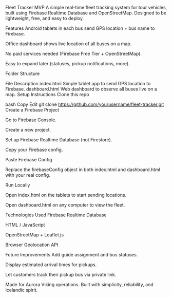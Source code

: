 Fleet Tracker MVP
A simple real-time fleet tracking system for tour vehicles, built using Firebase Realtime Database and OpenStreetMap.
Designed to be lightweight, free, and easy to deploy.

Features
Android tablets in each bus send GPS location + bus name to Firebase.

Office dashboard shows live location of all buses on a map.

No paid services needed (Firebase Free Tier + OpenStreetMap).

Easy to expand later (statuses, pickup notifications, more).

Folder Structure

File	Description
index.html	Simple tablet app to send GPS location to Firebase.
dashboard.html	Web dashboard to observe all buses live on a map.
Setup Instructions
Clone this repo

bash
Copy
Edit
git clone https://github.com/yourusername/fleet-tracker.git
Create a Firebase Project

Go to Firebase Console.

Create a new project.

Set up Firebase Realtime Database (not Firestore).

Copy your Firebase config.

Paste Firebase Config

Replace the firebaseConfig object in both index.html and dashboard.html with your real config.

Run Locally

Open index.html on the tablets to start sending locations.

Open dashboard.html on any computer to view the fleet.

Technologies Used
Firebase Realtime Database

HTML / JavaScript

OpenStreetMap + Leaflet.js

Browser Geolocation API

Future Improvements
Add guide assignment and bus statuses.

Display estimated arrival times for pickups.

Let customers track their pickup bus via private link.

Made for Aurora Viking operations.
Built with simplicity, reliability, and Icelandic spirit.
